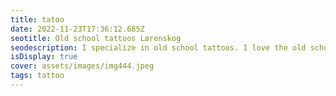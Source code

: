 ```yaml
--- 
title: tatoo 
date: 2022-11-23T17:36:12.685Z 
seotitle: Old school tattoos Lørenskog 
seodescription: I specialize in old school tattoos. I love the old school style and I love to create new designs and styles. I can create a custom tattoo design for you. 
isDisplay: true 
cover: assets/images/img444.jpeg 
tags: tattoo 
--- 
```

